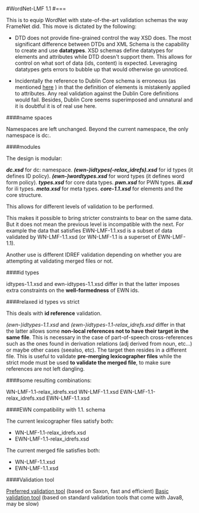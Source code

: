 #WordNet-LMF 1.1
#===

This is to equip WordNet with state-of-the-art validation schemas the way FrameNet did. This move is dictated by the following:

- DTD does not provide fine-grained control the way XSD does. The most significant difference between DTDs and XML Schema is the capability to create and use **datatypes**. XSD schemas define datatypes for elements and attributes while DTD doesn't support them. This allows for control on what sort of data (ids, content) is expected. Leveraging datatypes gets errors to bubble up that would otherwise go unnoticed.

- Incidentally the reference to  Dublin Core schema is erroneous (as mentioned [here](https://github.com/globalwordnet/schemas/issues/5) ) in that the definition of elements is mistakenly applied to attributes. Any real validation against the Dublin Core definitions would fail. Besides, Dublin Core seems superimposed and unnatural and it is doubtful it is of real use here.

####name spaces

Namespaces are left unchanged. Beyond the current namespace, the only namespace is dc:.

####modules

 The design is modular:
 
***dc.xsd*** for dc: namespace.
***(ewn-)idtypes(-relax_idrefs).xsd*** for id types (it defines ID policy).
***(ewn-)wordtypes.xsd*** for word types (it defines word form policy).
***types.xsd*** for core data types.
***pwn.xsd*** for PWN types.
***ili.xsd*** for ili types.
***meta.xsd*** for meta types.
***core-1.1.xsd*** for elements and the core structure.

This allows for different levels of validation to be performed. 

This makes it possible to bring stricter constraints to bear on the same data. But it does not mean the previous level is incompatible with the next. For example the data that satisfies EWN-LMF-1.1.xsd is a subset of data validated by WN-LMF-1.1.xsd (or  WN-LMF-1.1 is a superset of EWN-LMF-1.1). 

Another use is different IDREF validation depending on whether you are attempting at validating merged files or not.

####id types

idtypes-1.1.xsd and ewn-idtypes-1.1.xsd differ in that the latter imposes extra constraints on the **well-formedness** of EWN ids.

####relaxed id types vs strict

This deals with **id reference** validation.

*(ewn-)idtypes-1.1.xsd* and *(ewn-)idtypes-1.1-relax_idrefs.xsd* differ in that the latter allows some **non-local references not to have their target in the same file**. This is necessary in the case of part-of-speech cross-references such as the ones found in derivation relations (adj derived from noun, etc...) or maybe other cases (seealso, etc). The target then resides in a different file. This is useful to validate **pre-merging lexicographer files** while the strict mode must be used **to validate the merged file**, to make sure references are not left dangling.

####some resulting combinations:

WN-LMF-1.1-relax_idrefs.xsd
WN-LMF-1.1.xsd
EWN-LMF-1.1-relax_idrefs.xsd
EWN-LMF-1.1.xsd

####EWN compatibility with 1.1. schema

The current lexicographer files satisfy both:

- WN-LMF-1.1-relax_idrefs.xsd
- EWN-LMF-1.1-relax_idrefs.xsd

The current merged file satisfies both:

- WN-LMF-1.1.xsd
- EWN-LMF-1.1.xsd

####Validation tool

[Preferred validation tool](https://github.com/1313ou/ewn-validate2) (based on Saxon, fast and efficient) 
[Basic validation tool](https://github.com/1313ou/ewn-validate) (based on standard validation tools that come with Java8, may be slow) 
